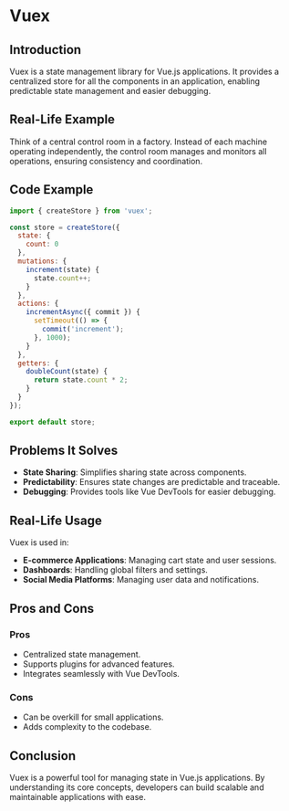 # Vuex

## Introduction
Vuex is a state management library for Vue.js applications. It provides a centralized store for all the components in an application, enabling predictable state management and easier debugging.

## Real-Life Example
Think of a central control room in a factory. Instead of each machine operating independently, the control room manages and monitors all operations, ensuring consistency and coordination.

## Code Example
```javascript
import { createStore } from 'vuex';

const store = createStore({
  state: {
    count: 0
  },
  mutations: {
    increment(state) {
      state.count++;
    }
  },
  actions: {
    incrementAsync({ commit }) {
      setTimeout(() => {
        commit('increment');
      }, 1000);
    }
  },
  getters: {
    doubleCount(state) {
      return state.count * 2;
    }
  }
});

export default store;
```

## Problems It Solves
- **State Sharing**: Simplifies sharing state across components.
- **Predictability**: Ensures state changes are predictable and traceable.
- **Debugging**: Provides tools like Vue DevTools for easier debugging.

## Real-Life Usage
Vuex is used in:
- **E-commerce Applications**: Managing cart state and user sessions.
- **Dashboards**: Handling global filters and settings.
- **Social Media Platforms**: Managing user data and notifications.

## Pros and Cons
### Pros
- Centralized state management.
- Supports plugins for advanced features.
- Integrates seamlessly with Vue DevTools.

### Cons
- Can be overkill for small applications.
- Adds complexity to the codebase.

## Conclusion
Vuex is a powerful tool for managing state in Vue.js applications. By understanding its core concepts, developers can build scalable and maintainable applications with ease.
